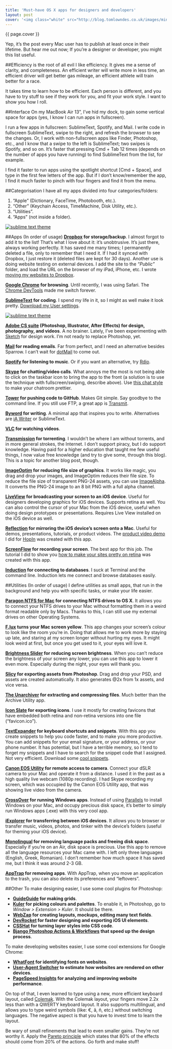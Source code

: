 ```yaml
---
title: 'Must-have OS X apps for designers and developers'
layout: post
cover: '<img class="white" src="http://blog.tomlowndes.co.uk/images/minion.gif" alt="" />'
---
```

{{ page.cover }}

Yep, it’s the post every Mac user has to publish at least once in their lifetime. But hear me out now; If you’re a designer or developer, you might this list useful.
<!--more-->

##Efficiency is the root of all evil
I like efficiency. It gives me a sense of clarity, and completeness. An efficient writer will write more in less time, an efficient driver will get better gas mileage, an efficient athlete will train better for a race.

It takes time to learn how to be efficient. Each person is different, and you have to try stuff to see if they work for you, and fit your work style. I want to show you how I roll.

##Interface
On my MacBook Air 13”, I’ve hid my dock, to gain some vertical space for apps (yes, I know I can run apps in fullscreen). 

I run a few apps in fullscreen: SublimeText, Spotify, and Mail. I write code in fullscreen SublimeText, swipe to the right, and refresh the browser to see the changes. Or, I work with non-fullscreen apps like Finder, Photoshop, etc., and I know that a swipe to the left is SublimeText; two swipes is Spotify, and so on. It’s faster that pressing Cmd + Tab 12 times (depends on the number of apps you have running) to find SublimeText from the list, for example.

I find it faster to run apps using the spotlight shortcut [Cmd + Space], and type in the first few letters of the app. But if I don’t know/remember the app, I find it much faster to pinch with four fingers and find it from the menu.

##Categorisation
I have all my apps divided into four categories/folders: 

1. “Apple” (Dictionary, FaceTime, Photobooth, etc.).
2. “Other” (Keychain Access, TimeMachine, Disk Utility, etc.).
3. “Utilities”.
4. “Apps” (not inside a folder).

<a href="{{relative}}/images/blog/assets/menu-apps.jpg" class="img" target="_blank"><img src="{{relative}}/images/blog/assets/menu-apps.jpg" alt="sublime text theme" /></a>

##Apps (In order of usage)
**[Dropbox](http://dropbox.com/) for storage/backup**. I almost forgot to add it to the list! That’s what I love about it: it’s unobtrusive. It’s just there, always working perfectly. It has saved me many times; I permanently deleted a file, only to remember that I need it. If I had it synced with Dropbox, I just restore it (deleted files are kept for 30 days). Another use is doing website testing on external devices. I add the site to the *“Public”* folder, and load the URL on the browser of my iPad, iPhone, etc. I wrote [moving my websites to Dropbox](http://sicanstudios.com/post/guide-hosting-website-dropbox-github/).

**[Google Chrome](http://www.google.com/chrome/) for browsing**. Until recently, I was using Safari. The [Chrome DevTools](http://discover-devtools.codeschool.com/) made me switch forever.

**[SublimeText](http://www.sublimetext.com/) for coding**. I spend my life in it, so I might as well make it look pretty. [Download my User settings](https://gist.github.com/sican/5248905).

<a href="{{relative}}/images/blog/assets/sublime-theme.png" class="img" target="_blank"><img src="{{relative}}/images/blog/assets/sublime-theme.png" alt="sublime text theme" /></a>

**[Adobe CS suite](http://www.adobe.com/) (Photoshop, Illustrator, After Effects) for design, photography, and videos**. A no brainer. Lately, I’ve been experimenting with [Sketch](http://www.bohemiancoding.com/sketch/) for design work. I’m not ready to replace Photoshop, yet.

**[Mail](http://www.apple.com/support/mail/) for reading emails**. Far from perfect, and I need an alternative besides Sparrow. I can’t wait for [dotMail](http://dotmailapp.com/) to come out.

**[Spotify](https://www.spotify.com) for listening to music**. Or if you want an alternative, try [Rdio]().

**[Skype](http://www.skype.com) for chatting/video calls**. What annoys me the most is not being able to click on the taskbar icon to bring the app to the front (a solution is to use the technique with fullscreen/swiping, describe above). Use [this chat style](http://media.miekd.com/brief) to make your chatroom prettier.

**[Tower](http://www.git-tower.com/) for pushing code to GitHub**. Makes Git simple. Say goodbye to the command line. If you still use FTP, a great app is [Transmit](http://panic.com/transmit/).

**[Byword](http://bywordapp.com/) for writing**. A minimal app that inspires you to write. Alternatives are [iA Writer](http://www.iawriter.com/mac/) or SublimeText.

**[VLC](http://www.videolan.org/vlc/index.html) for watching videos**.

**[Transmission](http://www.transmissionbt.com/) for torrenting**. I wouldn’t be where I am without torrents, and in more general strokes, the Internet. I don’t support piracy, but I do support knowledge. Having paid for a higher education that taught me few useful things, I now value free knowledge (and try to give some, through this blog). This is a topic for another blog post, though.

**[ImageOptim](http://imageoptim.com/) for reducing file size of graphics**. It works like magic, you drag and drop your images, and ImageOptim reduces their file size. To reduce the file size of transparent PNG-24 assets, you can use [ImageAlpha](http://pngmini.com/). It converts the PNG-24 image to an 8 bit PNG with a full alpha channel.

**[LiveView](http://www.zambetti.com/projects/liveview/) for broadcasting your screen to an iOS device**. Useful for designers developing graphics for iOS devices. Supports retina as well. You can also control the cursor of your Mac from the iOS device, useful when doing design prototypes or presentations. Requires Live View installed on the iOS device as well.

**[Reflection](http://www.reflectorapp.com/) for mirroring the iOS device’s screen onto a Mac**. Useful for demos, presentations, tutorials, or product videos. The [product video demo](http://vimeo.com/60272579) I did for [HopIn](https://hop.in/) was created with this app.

**[ScreenFlow](http://www.telestream.net/screenflow/) for recording your screen**. The best app for this job. The tutorial I did to show you [how to make your sites pretty on retina](http://vimeo.com/59101559) was created with this app.

**[Induction](http://inductionapp.com/) for connecting to databases**. I suck at Terminal and the command line. Induction lets me connect and browse databases easily.


##Utilities (In order of usage)
I define utilities as small apps, that run in the background and help you with specific tasks, or make your life easier.

**[Paragon NTFS for Mac](http://www.paragon-software.com/home/ntfs-mac/) for connecting NTFS drives to OS X**. It allows you to connect your NTFS drives to your Mac without formatting them in a weird format readable only by Macs. Thanks to this, I can still use my external drives on other Operating Systems.

**[F.lux](http://stereopsis.com/flux/) turns your Mac screen yellow**. This app changes your screen’s colour to look like the room you’re in. Doing that allows me to work more by staying up late, and staring at my screen longer without hurting my eyes. It might look weird at first, but once you get used to it, your eyes will love it.

**[Brightness Slider](http://actproductions.net/brightness-slider/) for reducing screen brightness**. When you can’t reduce the brightness of your screen any lower, you can use this app to lower it even more. Especially during the night, your eyes will thank you.

**[Slicy](http://macrabbit.com/slicy/) for exporting assets from Photoshop**. Drag and drop your PSD, and assets are created automatically. It also generates @2x from 1x assets, and vice versa. 

**[The Unarchiver](http://wakaba.c3.cx/s/apps/unarchiver.html) for extracting and compressing files**. Much better than the Archive Utility app.

**[Icon Slate](http://www.kodlian.com/apps/icon-slate) for exporting icons**. I use it mostly for creating favicons that have embedded both retina and non-retina versions into one file (“favicon.ico”).

**[TextExpander](http://smilesoftware.com/TextExpander/index.html) for keyboard shortcuts and snippets**. With this app you create snippets to help you code faster, and to make you more productive. You can add snippets for your email signature, or your address, or your phone number. It has potential, but I have a terrible memory, so I tend to forget my snippets and I have to search for the snippet code that I assigned. Not very efficient. Download some [cool snippets](https://github.com/JoshuaJones/TextExpander-Snippets).

**[Canon EOS Utility](http://www.makeuseof.com/tag/download-canon-eos-utility-lose-installation-cd-mac/) for remote access to camera**. Connect your dSLR camera to your Mac and operate it from a distance. I used it in the past as a high quality live webcam (1080p recording). I had Skype recording my screen, which was occupied by the Canon EOS Utility app, that was showing live video from the camera.

**[CrossOver](http://www.codeweavers.com/products/) for running Windows apps**. Instead of using [Parallels](http://www.parallels.com/) to install Windows on your Mac, and occupy precious disk space, it’s better to simply run Windows apps (.exe) with this very cool app. 

**[iExplorer](http://www.macroplant.com/iexplorer/) for transferring between iOS devices**. It allows you to browser or transfer music, videos, photos, and tinker with the device’s folders (useful for theming your iOS device).

**[Monolingual](http://monolingual.sourceforge.net/) for removing language packs and freeing disk space**. Especially if you’re on an Air, disk space is precious. Use this app to remove all the language resources your Mac came with. I left only three languages (English, Greek, Romanian). I don’t remember how much space it has saved me, but I think it was around 2-3 GB.

**[AppTrap](http://onnati.net/apptrap/) for removing apps**. With AppTrap, when you move an application to the trash, you can also delete its preferences and “leftovers”.

##Other
To make designing easier, I use some cool plugins for Photoshop:

- **[GuideGuide](http://guideguide.me/) for making grids**.
- **[Kuler](http://www.adobe.com/products/kuler.html) for picking colours and palettes**. To enable it, in Photoshop, go to *Window > Extension > Kuler*. It should be there.
- **[WebZap](http://webzap.uiparade.com/) for creating layouts, mockups, editing many text fields**.
- **[DevRocket](http://devrocket.uiparade.com/) for faster designing and exporting iOS UI elements**.
- **[CSSHat](http://csshat.com/) for turning layer styles into CSS code**.
- **[Bjango Photoshop Actions & Workflows](http://bjango.com/articles/actions/) that speed up the design process**.

To make developing websites easier, I use some cool extensions for Google Chrome:

- **[WhatFont](https://chrome.google.com/webstore/detail/whatfont/) for identifying fonts on websites**.
- **[User-Agent Switcher](https://chrome.google.com/webstore/detail/user-agent-switcher-for-c/) to estimate how websites are rendered on other devices**.
- **[PageSpeed Insights](https://chrome.google.com/webstore/detail/pagespeed-insights-by-goo/) for analyzing and improving website performance**.

On top of that, I even learned to type using a new, more efficient keyboard layout, called [Colemak](http://colemak.com/). With the Colemak layout, your fingers move 2.2x less than with a QWERTY keyboard layout. It also supports multilingual, and allows you to type weird symbols (like: €, â, ñ, etc.) without switching languages. The negative aspect is that you have to invest time to learn the layout. 

Be wary of small refinements that lead to even smaller gains. They’re not worthy it. Apply the [Pareto principle](http://en.wikipedia.org/wiki/Pareto_principle) which states that 80% of the effects should come from 20% of the actions. Go forth and make stuff!